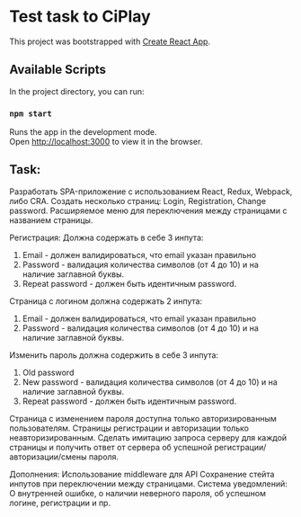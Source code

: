 # Test task to CiPlay

This project was bootstrapped with [Create React App](https://github.com/facebook/create-react-app).

## Available Scripts

In the project directory, you can run:

### `npm start`

Runs the app in the development mode.\
Open [http://localhost:3000](http://localhost:3000) to view it in the browser.
## Task:

Разработать SPA-приложение с использованием React, Redux, Webpack, либо CRA. Создать несколько страниц: Login, Registration, Change password. Расширяемое меню для переключения между страницами с названием страницы.

Регистрация:
Должна содержать в себе 3 инпута:
1) Email - должен валидироваться, что email указан правильно
2) Password - валидация количества символов (от 4 до 10) и на наличие заглавной буквы.
3) Repeat password - должен быть идентичным password.

Страница с логином должна содержать 2 инпута:
1) Email - должен валидироваться, что email указан правильно
2) Password - валидация количества символов (от 4 до 10) и на наличие заглавной буквы.

Изменить пароль должна содержить в себе 3 инпута:
1) Old password
2) New password - валидация количества символов (от 4 до 10) и на наличие заглавной буквы.
3) Repeat password - должен быть идентичным password.

Страница с изменением пароля доступна только авторизированным пользователям.
Страницы регистрации и авторизации только неавторизированным.
Сделать имитацию запроса серверу для каждой страницы и получить ответ от сервера об успешной регистрации/авторизации/смены пароля.

Дополнения:
Использование middleware для API
Сохранение стейта инпутов при переключении между страницами.
Система уведомлений: О внутренней ошибке, о наличии неверного пароля, об успешном логине, регистрации и пр.